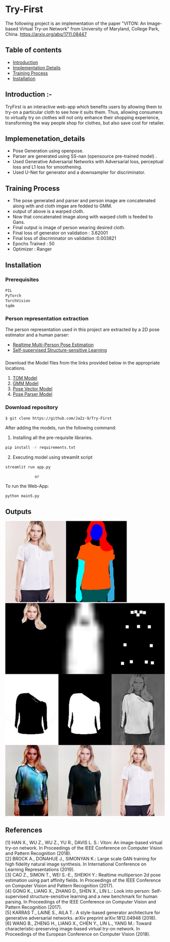 # Try-First

The following project is an implementation of the paper "VITON: An Image-based Virtual Try-on Network" from University of Maryland, College Park, China. https://arxiv.org/abs/1711.08447

## Table of contents
* [Introduction](#Introduction)
* [Implementation Details](#Implementation_Details)
* [Training Process](#Training_Process)
* [Installation](#Installation)

## Introduction :-
TryFirst is an interactive web-app which benefits users by allowing them to try-on a particular cloth to see how it suits them.
Thus, allowing consumers to virtually try on clothes will not only enhance their shopping experience, transforming the way
people shop for clothes, but also save cost for retailer. 

## Implemenetation_details
* Pose Generation using openpose.
* Parser are generated using SS-nan (opensource pre-trained model) . 
* Used Generative Adversarial Networks with Adversarial loss, perceptual loss and L1 loss for smoothening.
* Used U-Net for generator and a downsampler for discriminator.

## Training Process
* The pose generated and parser and person image are concatenated along with and cloth imgae are fedded to GMM.
* output of above is a warped cloth.
* Now that concatenated image along with warped cloth is feeded to Gans.
* Final output is image of person wearing desired cloth.
* Final loss of generator on validation : 3.62001
* Final loss of discriminator on validation :0.003821
* Epochs Trained : 50
* Optimizer : Ranger

## Installation
### Prerequisites

```
PIL
PyTorch
TorchVision
tqdm
```

### Person representation extraction
The person representation used in this project are extracted by a 2D pose estimator and a human parser:
* [Realtime Multi-Person Pose Estimation](https://github.com/ZheC/Realtime_Multi-Person_Pose_Estimation)
* [Self-supervised Structure-sensitive Learning](https://github.com/Engineering-Course/LIP_SSL)


### 
Download the Model files from the links provided below in the appropriate locations.

1. <a href="https://drive.google.com/file/d/1u_Sih08XFxl0DTBzd7oXBqKiDsTNcp_x/view?usp=sharing">TOM Model</a>
2. <a href="https://drive.google.com/file/d/1u-t_gMOve8ZzT_lGGWg04vWkJAEb2qx-/view?usp=sharing">GMM Model</a>
3. <a href="https://drive.google.com/file/d/1JO_PU2ZD-Jgs9egWQQOnXX92OOodIsyx/view?usp=sharing">Pose Vector Model</a>
4. <a href="https://drive.google.com/file/d/1bOEbiJgxshbaNFrrw-Ek-dfcC_tKb27R/view?usp=sharing">Pose Parser Model</a>


### Download repository
```
$ git clone https://github.com/JaZz-9/Try-First
```

After adding the models, run the following command:

1. Installing all the pre-requisite libraries.
```bash
pip install -r requirements.txt
```
2. Executing model using streamlit script
```
streamlit run app.py
```
                 or
               
 To run the Web-App: 
``` 
python main5.py
```

## Outputs
<img src='https://github.com/hackabit19/Fakes/blob/master/Results/000164_0.jpg' /></t><img src='https://github.com/hackabit19/Fakes/blob/master/Results/000164_0.png' /><img src='https://github.com/hackabit19/Fakes/blob/master/Results/000568_1.jpg' />
</br>



## References

[1] HAN X., WU Z., WU Z., YU R., DAVIS L. S.: Viton: An
image-based virtual try-on network. In Proceedings of the IEEE Conference on Computer Vision and Pattern Recognition (2018).  
[2] BROCK A., DONAHUE J., SIMONYAN K.: Large scale GAN
training for high fidelity natural image synthesis. In International Conference on Learning Representations (2019).  
[3] CAO Z., SIMON T., WEI S.-E., SHEIKH Y.: Realtime multiperson 2d pose estimation using part affinity fields. In Proceedings of the
IEEE Conference on Computer Vision and Pattern Recognition (2017).  
[4] GONG K., LIANG X., ZHANG D., SHEN X., LIN L.: Look
into person: Self-supervised structure-sensitive learning and a new benchmark for human parsing. In Proceedings of the IEEE Conference
on Computer Vision and Pattern Recognition (2017).  
[5] KARRAS T., LAINE S., AILA T.: A style-based generator architecture for generative adversarial networks. arXiv preprint
arXiv:1812.04948 (2018).  
[6] WANG B., ZHENG H., LIANG X., CHEN Y., LIN L., YANG
M.: Toward characteristic-preserving image-based virtual try-on network. In Proceedings of the European Conference on Computer Vision
(2018).

